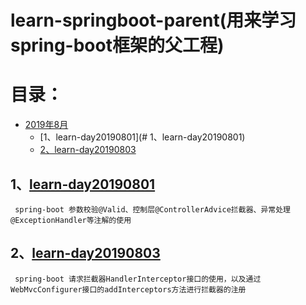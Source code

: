 # learn-springboot-parent(用来学习spring-boot框架的父工程)
目录：
=======
* [2019年8月](#1learn-day20190801)
    * [1、learn-day20190801](# 1、learn-day20190801) 
    * [2、learn-day20190803](#2learn-day20190803)
## 1、[learn-day20190801](learn-day20190801)
     spring-boot 参数校验@Valid、控制层@ControllerAdvice拦截器、异常处理@ExceptionHandler等注解的使用
## 2、[learn-day20190803](learn-day20190803)
     spring-boot 请求拦截器HandlerInterceptor接口的使用，以及通过WebMvcConfigurer接口的addInterceptors方法进行拦截器的注册
